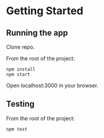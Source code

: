 # Getting Started

## Running the app

Clone repo.

From the root of the project:
```
npm install
npm start
```
Open localhost:3000 in your browser.

## Testing

From the root of the project:

```
npm test
```